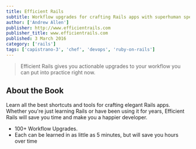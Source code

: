 ```yaml
---
title: Efficient Rails 
subtitle: Workflow upgrades for crafting Rails apps with superhuman speed
author: ['Andrew Allen']
publisher: http://www.efficientrails.com
publisher_title: www.efficientrails.com
published: 3 March 2016
category: ['rails']
tags: ['capistrano-3', 'chef', 'devops', 'ruby-on-rails']
---
```


> Efficient Rails gives you actionable upgrades to your workflow you can put into practice right now.

## About the Book

Learn all the best shortcuts and tools for crafting elegant Rails apps. Whether you're just learning Rails or have been using it for years, Efficient Rails will save you time and make you a happier developer.

- 100+ Workflow Upgrades.
- Each can be learned in as little as 5 minutes, but will save you hours over time
